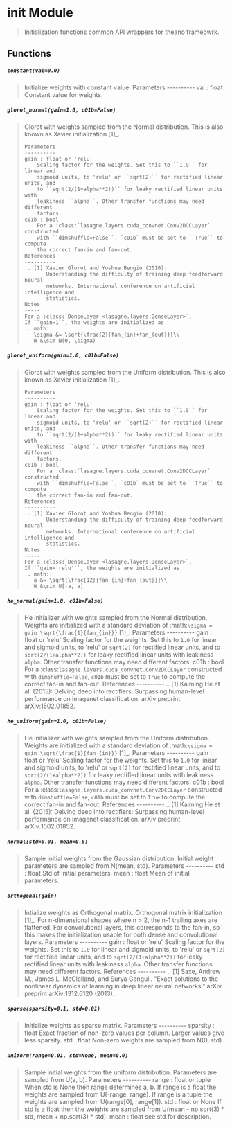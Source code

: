 # init Module
> Initialization functions common API wrappers for theano frameowrk.



## Functions

##### `constant(val=0.0)` 

> Initialize weights with constant value.
>     Parameters
>     ----------
>      val : float
>         Constant value for weights.



##### `glorot_normal(gain=1.0, c01b=False)` 

> Glorot with weights sampled from the Normal distribution.
>     This is also known as Xavier initialization [1]_.
> 
>     Parameters
>     ----------
>     gain : float or 'relu'
>         Scaling factor for the weights. Set this to ``1.0`` for linear and
>         sigmoid units, to 'relu' or ``sqrt(2)`` for rectified linear units, and
>         to ``sqrt(2/(1+alpha**2))`` for leaky rectified linear units with
>         leakiness ``alpha``. Other transfer functions may need different
>         factors.
>     c01b : bool
>         For a :class:`lasagne.layers.cuda_convnet.Conv2DCCLayer` constructed
>         with ``dimshuffle=False``, `c01b` must be set to ``True`` to compute
>         the correct fan-in and fan-out.
>     References
>     ----------
>     .. [1] Xavier Glorot and Yoshua Bengio (2010):
>            Understanding the difficulty of training deep feedforward neural
>            networks. International conference on artificial intelligence and
>            statistics.
>     Notes
>     -----
>     For a :class:`DenseLayer <lasagne.layers.DenseLayer>`, 
>     If ``gain=1``, the weights are initialized as
>     .. math::
>        \sigma &= \sqrt{\frac{2}{fan_{in}+fan_{out}}}\\
>        W &\sim N(0, \sigma)



##### `glorot_uniform(gain=1.0, c01b=False)` 

> Glorot with weights sampled from the Uniform distribution.
>     This is also known as Xavier initialization [1]_.
> 
>     Parameters
>     ----------
>     gain : float or 'relu'
>         Scaling factor for the weights. Set this to ``1.0`` for linear and
>         sigmoid units, to 'relu' or ``sqrt(2)`` for rectified linear units, and
>         to ``sqrt(2/(1+alpha**2))`` for leaky rectified linear units with
>         leakiness ``alpha``. Other transfer functions may need different
>         factors.
>     c01b : bool
>         For a :class:`lasagne.layers.cuda_convnet.Conv2DCCLayer` constructed
>         with ``dimshuffle=False``, `c01b` must be set to ``True`` to compute
>         the correct fan-in and fan-out.
>     References
>     ----------
>     .. [1] Xavier Glorot and Yoshua Bengio (2010):
>            Understanding the difficulty of training deep feedforward neural
>            networks. International conference on artificial intelligence and
>            statistics.
>     Notes
>     -----
>     For a :class:`DenseLayer <lasagne.layers.DenseLayer>`, 
>     If ``gain='relu'``, the weights are initialized as
>     .. math::
>        a &= \sqrt{\frac{12}{fan_{in}+fan_{out}}}\\
>        W &\sim U[-a, a]



##### `he_normal(gain=1.0, c01b=False)` 

> He initializer with weights sampled from the Normal distribution.
>     Weights are initialized with a standard deviation of
>     :math:`\sigma = gain \sqrt{\frac{1}{fan_{in}}}` [1]_.
>     Parameters
>     ----------
>     gain : float or 'relu'
>         Scaling factor for the weights. Set this to ``1.0`` for linear and
>         sigmoid units, to 'relu' or ``sqrt(2)`` for rectified linear units, and
>         to ``sqrt(2/(1+alpha**2))`` for leaky rectified linear units with
>         leakiness ``alpha``. Other transfer functions may need different
>         factors.
>     c01b : bool
>         For a :class:`lasagne.layers.cuda_convnet.Conv2DCCLayer` constructed
>         with ``dimshuffle=False``, `c01b` must be set to ``True`` to compute
>         the correct fan-in and fan-out.
>     References
>     ----------
>     .. [1] Kaiming He et al. (2015):
>            Delving deep into rectifiers: Surpassing human-level performance on
>            imagenet classification. arXiv preprint arXiv:1502.01852.



##### `he_uniform(gain=1.0, c01b=False)` 

> He initializer with weights sampled from the Uniform distribution.
>     Weights are initialized with a standard deviation of
>     :math:`\sigma = gain \sqrt{\frac{1}{fan_{in}}}` [1]_.
>     Parameters
>     ----------
>     gain : float or 'relu'
>         Scaling factor for the weights. Set this to ``1.0`` for linear and
>         sigmoid units, to 'relu' or ``sqrt(2)`` for rectified linear units, and
>         to ``sqrt(2/(1+alpha**2))`` for leaky rectified linear units with
>         leakiness ``alpha``. Other transfer functions may need different
>         factors.
>     c01b : bool
>         For a :class:`lasagne.layers.cuda_convnet.Conv2DCCLayer` constructed
>         with ``dimshuffle=False``, `c01b` must be set to ``True`` to compute
>         the correct fan-in and fan-out.
>     References
>     ----------
>     .. [1] Kaiming He et al. (2015):
>            Delving deep into rectifiers: Surpassing human-level performance on
>            imagenet classification. arXiv preprint arXiv:1502.01852.



##### `normal(std=0.01, mean=0.0)` 

> Sample initial weights from the Gaussian distribution.
>     Initial weight parameters are sampled from N(mean, std).
>     Parameters
>     ----------
>     std : float
>         Std of initial parameters.
>     mean : float
>         Mean of initial parameters.



##### `orthogonal(gain)` 

> Intialize weights as Orthogonal matrix.
>     Orthogonal matrix initialization [1]_. For n-dimensional shapes where
>     n > 2, the n-1 trailing axes are flattened. For convolutional layers, this
>     corresponds to the fan-in, so this makes the initialization usable for
>     both dense and convolutional layers.
>     Parameters
>     ----------
>     gain : float or 'relu'
>         Scaling factor for the weights. Set this to ``1.0`` for linear and
>         sigmoid units, to 'relu' or ``sqrt(2)`` for rectified linear units, and
>         to ``sqrt(2/(1+alpha**2))`` for leaky rectified linear units with
>         leakiness ``alpha``. Other transfer functions may need different
>         factors.
>     References
>     ----------
>     .. [1] Saxe, Andrew M., James L. McClelland, and Surya Ganguli.
>            "Exact solutions to the nonlinear dynamics of learning in deep
>            linear neural networks." arXiv preprint arXiv:1312.6120 (2013).



##### `sparse(sparsity=0.1, std=0.01)` 

> Initialize weights as sparse matrix.
>     Parameters
>     ----------
>     sparsity : float
>         Exact fraction of non-zero values per column. Larger values give less
>         sparsity.
>     std : float
>         Non-zero weights are sampled from N(0, std).



##### `uniform(range=0.01, std=None, mean=0.0)` 

> Sample initial weights from the uniform distribution.
>     Parameters are sampled from U(a, b).
>     Parameters
>     ----------
>     range : float or tuple
>         When std is None then range determines a, b. If range is a float the
>         weights are sampled from U(-range, range). If range is a tuple the
>         weights are sampled from U(range[0], range[1]).
>     std : float or None
>         If std is a float then the weights are sampled from
>         U(mean - np.sqrt(3) * std, mean + np.sqrt(3) * std).
>     mean : float
>         see std for description.


